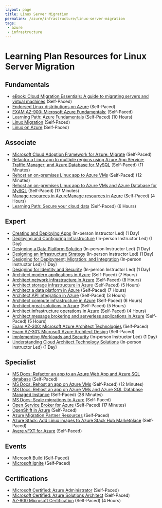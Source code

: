 ```yaml
---
layout: page
title: Linux Server Migration
permalink: /azure/infrastructure/linux-server-migration
tags: 
 - azure
 - infrastructure
---
```

# Learning Plan Resources for Linux Server Migration

## Fundamentals

* [eBook: Cloud Migration Essentials: A guide to migrating servers and virtual machines](https://azure.microsoft.com/en-us/resources/cloud-migration-essentials-e-book/) (Self-Paced)
* [Endorsed Linux distributions on Azure](https://docs.microsoft.com/en-us/azure/virtual-machines/linux/endorsed-distros) (Self-Paced)
* [EXAM AZ-900: Microsoft Azure Fundamentals:](https://docs.microsoft.com/en-us/learn/certifications/exams/az-900?wt.mc_id=learningredirect_certs-web-wwl) (Self-Paced)
* [Learning Path: Azure Fundamentals](https://docs.microsoft.com/en-us/learn/paths/azure-fundamentals/) (Self-Paced) (10 Hours)
* [Linux Migration](https://azure.microsoft.com/en-us/migration/linux/) (Self-Paced)
* [Linux on Azure](https://azure.microsoft.com/en-us/overview/linux-on-azure/) (Self-Paced)

## Associate

* [Microsoft Cloud Adoption Framework for Azure: Migrate](https://docs.microsoft.com/en-us/azure/cloud-adoption-framework/migrate/) (Self-Paced)
* [Refactor a Linux app to multiple regions using Azure App Service; Traffic Manager; and Azure Database for MySQL](https://docs.microsoft.com/en-us/azure/cloud-adoption-framework/migrate/azure-best-practices/contoso-migration-refactor-linux-app-service-mysql) (Self-Paced) (11 Minutes)
* [Rehost an on-premises Linux app to Azure VMs](https://docs.microsoft.com/en-us/azure/cloud-adoption-framework/migrate/azure-best-practices/contoso-migration-rehost-linux-vm) (Self-Paced) (12 Minutes)
* [Rehost an on-premises Linux app to Azure VMs and Azure Database for MySQL](https://docs.microsoft.com/en-us/azure/cloud-adoption-framework/migrate/azure-best-practices/contoso-migration-rehost-linux-vm-mysql) (Self-Paced) (17 Minutes)
* [Manage resources in AzureManage resources in Azure](https://docs.microsoft.com/en-us/learn/paths/manage-resources-in-azure/) (Self-Paced) (4 Hours)
* [Learning Path: Secure your cloud data](https://docs.microsoft.com/en-us/learn/paths/secure-your-cloud-data/) (Self-Paced) (6 Hours)
 
## Expert

* [Creating and Deploying Apps](https://www.microsoft.com/learning/course.aspx?cid=AZ-300T04) (In-person Instructor Led) (1 Day)
* [Deploying and Configuring Infrastructure](https://www.microsoft.com/learning/course.aspx?cid=AZ-300T01) (In-person Instructor Led) (1 Day)
* [Designing a Data Platform Solution](https://www.microsoft.com/learning/course.aspx?cid=AZ-301T02) (In-person Instructor Led) (1 Day)
* [Designing an Infrastructure Strategy](https://www.microsoft.com/learning/course.aspx?cid=AZ-301T04) (In-person Instructor Led) (1 Day)
* [Designing for Deployment; Migration; and Integration](https://www.microsoft.com/learning/course.aspx?cid=AZ-301T03) (In-person Instructor Led) (1 Day)
* [Designing for Identity and Security](https://www.microsoft.com/learning/course.aspx?cid=AZ-301T01) (In-person Instructor Led) (1 Day)
* [Architect modern applications in Azure](https://docs.microsoft.com/en-us/learn/paths/architect-modern-apps/) (Self-Paced) (7 Hours)
* [Architect network infrastructure in Azure](https://docs.microsoft.com/en-us/learn/paths/architect-network-infrastructure/) (Self-Paced) (8 Hours)
* [Architect storage infrastructure in Azure](https://docs.microsoft.com/en-us/learn/paths/architect-storage-infrastructure/) (Self-Paced) (5 Hours)
* [Architect a data platform in Azure](https://docs.microsoft.com/en-us/learn/paths/architect-data-platform/) (Self-Paced) (7 Hours)
* [Architect API integration in Azure](https://docs.microsoft.com/en-us/learn/paths/architect-api-integration/) (Self-Paced) (3 Hours)
* [Architect compute infrastructure in Azure](https://docs.microsoft.com/en-us/learn/paths/architect-compute-infrastructure/) (Self-Paced) (6 Hours)
* [Architect great solutions in Azure](https://docs.microsoft.com/en-us/learn/paths/architect-great-solutions-in-azure/) (Self-Paced) (5 Hours)
* [Architect infrastructure operations in Azure](https://docs.microsoft.com/en-us/learn/paths/architect-infrastructure-operations/) (Self-Paced) (4 Hours)
* [Architect message brokering and serverless applications in Azure](https://docs.microsoft.com/en-us/learn/paths/architect-messaging-serverless/) (Self-Paced) (5 Hours)
* [Exam AZ-300: Microsoft Azure Architect Technologies](https://docs.microsoft.com/en-us/learn/certifications/exams/az-300?wt.mc_id=learningredirect_certs-web-wwl) (Self-Paced)
* [Exam AZ-301: Microsoft Azure Architect Design](https://docs.microsoft.com/en-us/learn/certifications/exams/az-301?wt.mc_id=learningredirect_certs-web-wwl) (Self-Paced)
* [Implementing Workloads and Security](https://www.microsoft.com/learning/course.aspx?cid=AZ-300T02) (In-person Instructor Led) (1 Day)
* [Understanding Cloud Architect Technology Solutions](https://www.microsoft.com/learning/course.aspx?cid=AZ-300T03) (In-person Instructor Led) (1 Day)

## Specialist

* [MS Docs: Refactor an app to an Azure Web App and Azure SQL database](https://docs.microsoft.com/en-us/azure/cloud-adoption-framework/migrate/azure-best-practices/contoso-migration-refactor-web-app-sql) (Self-Paced)
* [MS Docs: Rehost an app on Azure VMs](https://docs.microsoft.com/en-us/azure/cloud-adoption-framework/migrate/azure-best-practices/contoso-migration-rehost-vm) (Self-Paced) (12 Minutes)
* [MS Docs: Rehost an app on Azure VMs and Azure SQL Database Managed Instance](https://docs.microsoft.com/en-us/azure/cloud-adoption-framework/migrate/azure-best-practices/contoso-migration-rehost-vm-sql-managed-instance) (Self-Paced) (28 Minutes)
* [MS Docs: Scale migrations to Azure](https://docs.microsoft.com/en-us/azure/cloud-adoption-framework/migrate/azure-best-practices/contoso-migration-scale) (Self-Paced)
* [Open Service Broker for Azure](https://azure.microsoft.com/en-us/resources/videos/azure-friday-open-service-broker-for-azure/) (Self-Paced) (17 Minutes)
* [OpenShift in Azure](https://docs.microsoft.com/en-us/azure/virtual-machines/linux/openshift-get-started) (Self-Paced)
* [Azure Migration Partner Resources](https://partner.microsoft.com/en-us/asset/collection/azure-migration-campaign#/) (Self-Paced)
* [Azure Stack: Add Linux images to Azure Stack Hub Marketplace](https://docs.microsoft.com/en-us/azure-stack/operator/azure-stack-linux?view=azs-1910) (Self-Paced)
* [Avere vFXT for Azure](https://azure.microsoft.com/en-us/services/storage/avere-vfxt/) (Self-Paced)

## Events

* [Microsoft Build](https://www.microsoft.com/en-us/build) (Self-Paced)
* [Microsoft Ignite](https://www.microsoft.com/en-us/ignite) (Self-Paced)

## Certifications

* [Microsoft Certified: Azure Administrator](https://docs.microsoft.com/en-us/learn/certifications/azure-administrator) (Self-Paced)
* [Microsoft Certified: Azure Solutions Architect](https://docs.microsoft.com/en-us/learn/certifications/azure-solutions-architect) (Self-Paced)
* [AZ-900 Microsoft Certification](https://docs.microsoft.com/en-us/learn/certifications/exams/az-900) (Self-Paced) (4 Hours)
